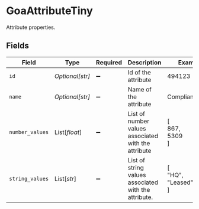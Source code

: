 # GoaAttributeTiny

Attribute properties.


## Fields

| Field                                                | Type                                                 | Required                                             | Description                                          | Example                                              |
| ---------------------------------------------------- | ---------------------------------------------------- | ---------------------------------------------------- | ---------------------------------------------------- | ---------------------------------------------------- |
| `id`                                                 | *Optional[str]*                                      | :heavy_minus_sign:                                   | Id of the attribute                                  | 494123                                               |
| `name`                                               | *Optional[str]*                                      | :heavy_minus_sign:                                   | Name of the attribute                                | Compliance/ELD                                       |
| `number_values`                                      | List[*float*]                                        | :heavy_minus_sign:                                   | List of number values associated with the attribute  | [<br/>867,<br/>5309<br/>]                            |
| `string_values`                                      | List[*str*]                                          | :heavy_minus_sign:                                   | List of string values associated with the attribute. | [<br/>"HQ",<br/>"Leased"<br/>]                       |